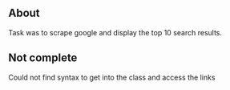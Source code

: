 ## About 
Task was to scrape google and display the top 10 search results. 

## Not complete
Could not find syntax to get into the class and access the links

